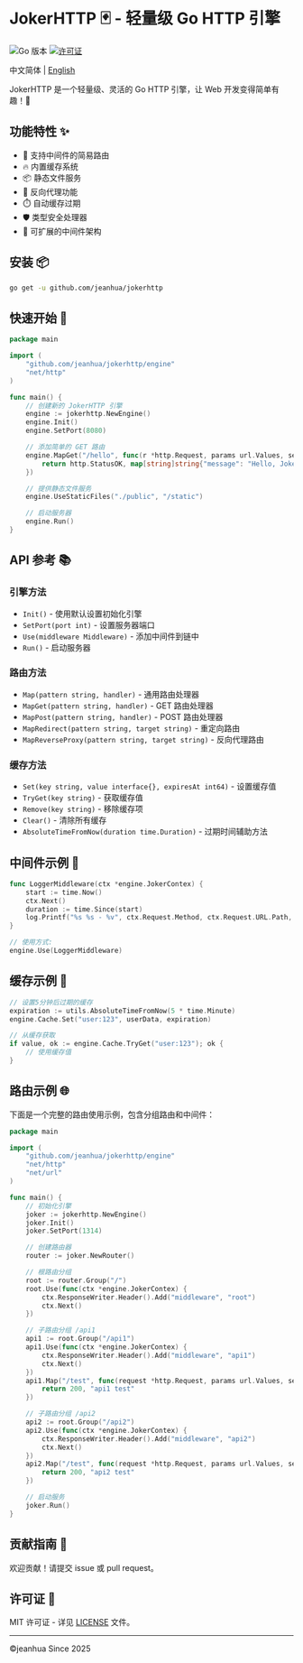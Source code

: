 # JokerHTTP 🃏 - 轻量级 Go HTTP 引擎

![Go 版本](https://img.shields.io/badge/Go-1.16+-blue.svg)
[![许可证](https://img.shields.io/badge/License-MIT-green.svg)](https://opensource.org/licenses/MIT)

<p aligen="center">中文简体 | <a href="README_en.md">English</a></p>

JokerHTTP 是一个轻量级、灵活的 Go HTTP 引擎，让 Web 开发变得简单有趣！🎉

## 功能特性 ✨

- 🚀 支持中间件的简易路由
- 🔥 内置缓存系统
- 📦 静态文件服务
- 🔄 反向代理功能
- ⏱️ 自动缓存过期
- 🛡️ 类型安全处理器
- 🧩 可扩展的中间件架构

## 安装 📦

```bash
go get -u github.com/jeanhua/jokerhttp
```

## 快速开始 🚀

```go
package main

import (
    "github.com/jeanhua/jokerhttp/engine"
	"net/http"
)

func main() {
	// 创建新的 JokerHTTP 引擎
	engine := jokerhttp.NewEngine()
	engine.Init()
	engine.SetPort(8080)

	// 添加简单的 GET 路由
	engine.MapGet("/hello", func(r *http.Request, params url.Values, setHeaders func(key, value string)) (int, interface{}) {
		return http.StatusOK, map[string]string{"message": "Hello, JokerHTTP! 🎭"}
	})

	// 提供静态文件服务
	engine.UseStaticFiles("./public", "/static")

	// 启动服务器
	engine.Run()
}
```

## API 参考 📚

### 引擎方法

- `Init()` - 使用默认设置初始化引擎
- `SetPort(port int)` - 设置服务器端口
- `Use(middleware Middleware)` - 添加中间件到链中
- `Run()` - 启动服务器

### 路由方法

- `Map(pattern string, handler)` - 通用路由处理器
- `MapGet(pattern string, handler)` - GET 路由处理器
- `MapPost(pattern string, handler)` - POST 路由处理器
- `MapRedirect(pattern string, target string)` - 重定向路由
- `MapReverseProxy(pattern string, target string)` - 反向代理路由

### 缓存方法

- `Set(key string, value interface{}, expiresAt int64)` - 设置缓存值
- `TryGet(key string)` - 获取缓存值
- `Remove(key string)` - 移除缓存项
- `Clear()` - 清除所有缓存
- `AbsoluteTimeFromNow(duration time.Duration)` - 过期时间辅助方法

## 中间件示例 🧩

```go
func LoggerMiddleware(ctx *engine.JokerContex) {
    start := time.Now()
    ctx.Next()
    duration := time.Since(start)
    log.Printf("%s %s - %v", ctx.Request.Method, ctx.Request.URL.Path, duration)
}

// 使用方式:
engine.Use(LoggerMiddleware)
```

## 缓存示例 💾

```go
// 设置5分钟后过期的缓存
expiration := utils.AbsoluteTimeFromNow(5 * time.Minute)
engine.Cache.Set("user:123", userData, expiration)

// 从缓存获取
if value, ok := engine.Cache.TryGet("user:123"); ok {
    // 使用缓存值
}
```

## 路由示例 🌐

下面是一个完整的路由使用示例，包含分组路由和中间件：

```go
package main

import (
    "github.com/jeanhua/jokerhttp/engine"
    "net/http"
    "net/url"
)

func main() {
    // 初始化引擎
    joker := jokerhttp.NewEngine()
    joker.Init()
    joker.SetPort(1314)

    // 创建路由器
    router := joker.NewRouter()

    // 根路由分组
    root := router.Group("/")
    root.Use(func(ctx *engine.JokerContex) {
        ctx.ResponseWriter.Header().Add("middleware", "root")
        ctx.Next()
    })

    // 子路由分组 /api1
    api1 := root.Group("/api1")
    api1.Use(func(ctx *engine.JokerContex) {
        ctx.ResponseWriter.Header().Add("middleware", "api1")
        ctx.Next()
    })
    api1.Map("/test", func(request *http.Request, params url.Values, setHeaders func(key, value string)) (status int, response interface{}) {
        return 200, "api1 test"
    })

    // 子路由分组 /api2
    api2 := root.Group("/api2")
    api2.Use(func(ctx *engine.JokerContex) {
        ctx.ResponseWriter.Header().Add("middleware", "api2")
        ctx.Next()
    })
    api2.Map("/test", func(request *http.Request, params url.Values, setHeaders func(key, value string)) (status int, response interface{}) {
        return 200, "api2 test"
    })

    // 启动服务
    joker.Run()
}
```



## 贡献指南 🤝

欢迎贡献！请提交 issue 或 pull request。

## 许可证 📜

MIT 许可证 - 详见 [LICENSE](./LICENSE) 文件。

---

©jeanhua Since 2025